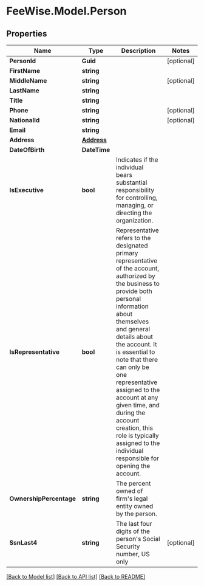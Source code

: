 # FeeWise.Model.Person

## Properties

Name | Type | Description | Notes
------------ | ------------- | ------------- | -------------
**PersonId** | **Guid** |  | [optional] 
**FirstName** | **string** |  | 
**MiddleName** | **string** |  | [optional] 
**LastName** | **string** |  | 
**Title** | **string** |  | 
**Phone** | **string** |  | [optional] 
**NationalId** | **string** |  | [optional] 
**Email** | **string** |  | 
**Address** | [**Address**](Address.md) |  | 
**DateOfBirth** | **DateTime** |  | 
**IsExecutive** | **bool** | Indicates if the individual bears substantial responsibility for controlling, managing, or directing the organization. | 
**IsRepresentative** | **bool** | Representative refers to the designated primary representative of the account, authorized by the business to provide both personal information about themselves and general details about the account. It is essential to note that there can only be one representative assigned to the account at any given time, and during the account creation, this role is typically assigned to the individual responsible for opening the account. | 
**OwnershipPercentage** | **string** | The percent owned of firm&#39;s legal entity owned by the person. | 
**SsnLast4** | **string** | The last four digits of the person&#39;s Social Security number, US only | [optional] 

[[Back to Model list]](../README.md#documentation-for-models) [[Back to API list]](../README.md#documentation-for-api-endpoints) [[Back to README]](../README.md)

